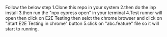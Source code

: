 Follow the below step
1.Clone this repo in your system
2.then do the inp install
3.then  run  the "npx cypress open" in your terminal 
4.Test runner will open then click on E2E Testing then selct the chrome browser  and click on "Start E2E Testing in chrome" button 
5.click on "abc.feature" file so it will start to running.

